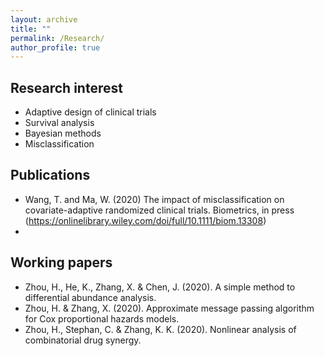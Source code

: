 ```yaml
---
layout: archive
title: ""
permalink: /Research/
author_profile: true
---
```


## Research interest
* Adaptive design of clinical trials
* Survival analysis
* Bayesian methods
* Misclassification

## Publications
* Wang, T. and Ma, W. (2020) The impact of misclassification on covariate-adaptive randomized clinical trials. Biometrics, in press (https://onlinelibrary.wiley.com/doi/full/10.1111/biom.13308)
* 

## Working papers
* Zhou, H., He, K., Zhang, X. & Chen, J. (2020). A simple method to differential abundance analysis. 
* Zhou, H. & Zhang, X. (2020). Approximate message passing algorithm for Cox proportional hazards models.
* Zhou, H., Stephan, C. & Zhang, K. K. (2020). Nonlinear analysis of combinatorial drug synergy.
